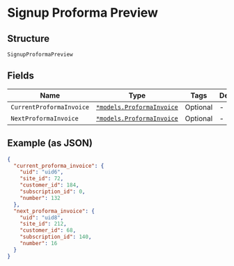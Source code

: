 
# Signup Proforma Preview

## Structure

`SignupProformaPreview`

## Fields

| Name | Type | Tags | Description |
|  --- | --- | --- | --- |
| `CurrentProformaInvoice` | [`*models.ProformaInvoice`](proforma-invoice.md) | Optional | - |
| `NextProformaInvoice` | [`*models.ProformaInvoice`](proforma-invoice.md) | Optional | - |

## Example (as JSON)

```json
{
  "current_proforma_invoice": {
    "uid": "uid6",
    "site_id": 72,
    "customer_id": 184,
    "subscription_id": 0,
    "number": 132
  },
  "next_proforma_invoice": {
    "uid": "uid8",
    "site_id": 212,
    "customer_id": 68,
    "subscription_id": 140,
    "number": 16
  }
}
```

